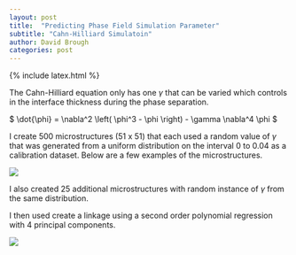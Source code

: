 ```yaml
---
layout: post
title:  "Predicting Phase Field Simulation Parameter"
subtitle: "Cahn-Hilliard Simulatoin"
author: David Brough
categories: post
---
```

{% include latex.html %}

The Cahn-Hilliard equation only has one $\gamma$ that can be varied
which controls in the interface thickness during the phase separation.

$ \dot{\phi} = \nabla^2 \left( \phi^3 - \phi \right) - \gamma \nabla^4 \phi $

I create 500 microstructures (51 x 51) that each used a random value
of $\gamma$ that was generated from a uniform distribution on the
interval 0 to 0.04 as a calibration dataset. Below are a few examples
of the microstructures.

![](https://farm2.staticflickr.com/1491/25113921275_8a2db6e8e5_o_d.png)

I also created 25 additional microstructures with random instance of
$\gamma$ from the same distribution.

I then used create a linkage using a second order polynomial regression
with 4 principal components.

![](https://farm2.staticflickr.com/1689/24818294650_5cdf62bb3f_o_d.png)
